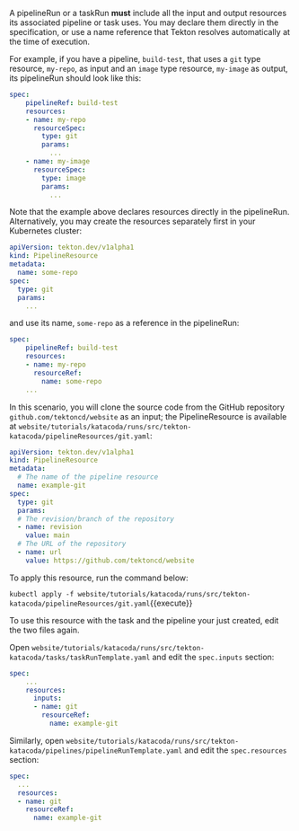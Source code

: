 A pipelineRun or a taskRun **must** include all the input and output
resources its associated pipeline or task uses. You may declare
them directly in the specification, or use a name reference that Tekton resolves
automatically at the time of execution.

For example, if you have a pipeline, `build-test`, that uses a `git` type
resource, `my-repo`, as input and an `image` type resource, `my-image` as
output, its pipelineRun should look like this:

```yaml
spec:
    pipelineRef: build-test
    resources:
    - name: my-repo
      resourceSpec:
        type: git
        params:
          ...
    - name: my-image
      resourceSpec:
        type: image
        params:
          ...
```

Note that the example above declares resources directly in the pipelineRun.
Alternatively, you may create the resources separately first in your Kubernetes
cluster:

```yaml
apiVersion: tekton.dev/v1alpha1
kind: PipelineResource
metadata:
  name: some-repo
spec:
  type: git
  params:
    ...
```

and use its name, `some-repo` as a reference in the pipelineRun:

```yaml
spec:
    pipelineRef: build-test
    resources:
    - name: my-repo
      resourceRef:
        name: some-repo
    ...
```

In this scenario, you will clone the source code from the GitHub repository
`github.com/tektoncd/website` as an input; the PipelineResource is
available at `website/tutorials/katacoda/runs/src/tekton-katacoda/pipelineResources/git.yaml`:

```yaml
apiVersion: tekton.dev/v1alpha1
kind: PipelineResource
metadata:
  # The name of the pipeline resource
  name: example-git
spec:
  type: git
  params:
  # The revision/branch of the repository
  - name: revision
    value: main
  # The URL of the repository
  - name: url
    value: https://github.com/tektoncd/website
```

To apply this resource, run the command below:

`kubectl apply -f website/tutorials/katacoda/runs/src/tekton-katacoda/pipelineResources/git.yaml`{{execute}}

To use this resource with the task and the pipeline your just created,
edit the two files again.

Open
`website/tutorials/katacoda/runs/src/tekton-katacoda/tasks/taskRunTemplate.yaml` and
edit the `spec.inputs` section:

```yaml
spec:
    ...
    resources:
      inputs:
      - name: git
        resourceRef:
          name: example-git
```

Similarly, open `website/tutorials/katacoda/runs/src/tekton-katacoda/pipelines/pipelineRunTemplate.yaml`
and edit the `spec.resources` section:

```yaml
spec:
  ...
  resources:
  - name: git
    resourceRef:
      name: example-git
```
